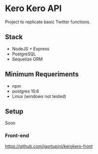 # Kero Kero API

Project to replicate basic Twitter functions. 

## Stack
- NodeJS + Express
- PostgreSQL
- Sequelize ORM

## Minimum Requeriments
- npm
- postgres 10.6
- Linux (windows not tested)

## Setup
Soon
### Front-end
https://github.com/igortupini/kerokero-front